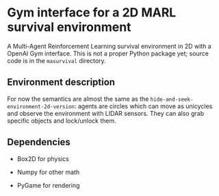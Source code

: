 # Gym interface for a 2D MARL survival environment

A Multi-Agent Reinforcement Learning survival environment in 2D with a OpenAI 
Gym interface. This is not a proper Python package yet; source code is in the 
`masurvival` directory.

## Environment description

For now the semantics are almost the same as the `hide-and-seek-
environment-2d-version`: agents are circles which can move as unicycles and 
observe the environment with LIDAR sensors. They can also grab specific 
objects and lock/unlock them.

## Dependencies

- Box2D for physics

- Numpy for other math

- PyGame for rendering


